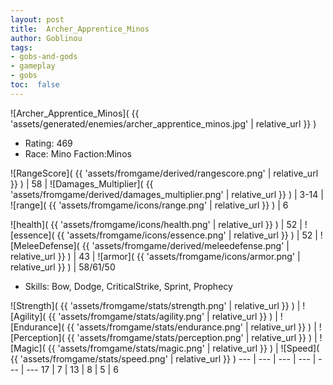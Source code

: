 ```yaml
---
layout: post
title:  Archer_Apprentice_Minos
author: Goblinou
tags:
- gobs-and-gods
- gameplay
- gobs
toc:  false
---
```


![Archer_Apprentice_Minos]( {{ 'assets/generated/enemies/archer_apprentice_minos.jpg' | relative_url }} )
- Rating: 469
- Race: Mino  Faction:Minos

![RangeScore]( {{ 'assets/fromgame/derived/rangescore.png' | relative_url }} ) | 58 | ![Damages_Multiplier]( {{ 'assets/fromgame/derived/damages_multiplier.png' | relative_url }} ) | 3-14 | ![range]( {{ 'assets/fromgame/icons/range.png' | relative_url }} ) | 6


![health]( {{ 'assets/fromgame/icons/health.png' | relative_url }} ) | 52 | ![essence]( {{ 'assets/fromgame/icons/essence.png' | relative_url }} ) | 52 | ![MeleeDefense]( {{ 'assets/fromgame/derived/meleedefense.png' | relative_url }} ) | 43 | ![armor]( {{ 'assets/fromgame/icons/armor.png' | relative_url }} ) | 58/61/50

* Skills: Bow, Dodge, CriticalStrike, Sprint, Prophecy

![Strength]( {{ 'assets/fromgame/stats/strength.png' | relative_url }} ) | ![Agility]( {{ 'assets/fromgame/stats/agility.png' | relative_url }} ) | ![Endurance]( {{ 'assets/fromgame/stats/endurance.png' | relative_url }} ) | ![Perception]( {{ 'assets/fromgame/stats/perception.png' | relative_url }} ) | ![Magic]( {{ 'assets/fromgame/stats/magic.png' | relative_url }} ) | ![Speed]( {{ 'assets/fromgame/stats/speed.png' | relative_url }} )
--- | --- | --- | --- | --- | ---
17 | 7 | 13 | 8 | 5 | 6
